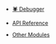 * [🕷️ Debugger](/)

* [API Reference](./apiReference.md)

* [Other Modules](https://docs.rpgmadesimple.com//#/modules)
